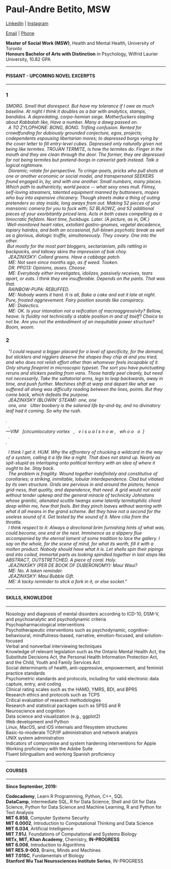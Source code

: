 # Paul-Andre Betito, MSW 

[LinkedIn](https://www.linkedin.com/in/paulandreb/) | [Instagram](https://www.instagram.com/paulandreb_/)

[Email](mailto:paulandreb@tutanota.com) | [Phone](tel:+16478066736)

<b>Master of Social Work (MSW)</b>, Health and Mental Health, University of Toronto<br>
<b>Honours Bachelor of Arts with Distinction</b> in Psychology, Wilfrid Laurier University, 10.82 GPA

***
#### PISSANT - UPCOMING NOVEL EXCERPTS
***

### 1

<i>SMORG. Smell that disrespect. But have my tolerance if I owe as much baseline. At night I think it doubles as a bar with analytics, stamps, bandidos. A depredating, corpo-hemian siege. Motherfuckers stapling about Kabbalah like, Have a number. Many a dawg passed on.<br>
&nbsp; A TO ZYLOPHONE: BONG, BONG. Trifling confusion. Rented for crowdfunding for dubiously grounded conjecture, egos, projects; codependents espousing libertarian mores; to depressed borgs vying by the cover letter to fill entry-level cubes. Depressed only naturally given not being like termites. TROJAN TERMITE, is how the termites do. Finger in the mouth and they are clean through the door. The former, they are depressed for not being termites but pretend-borgs in careerist garb instead. Talk a logical nightmare.<br>
&nbsp; Dioramic; rotate for perspective. To cringe-poets, pricks who pull shots at one or another economic or social model, and transpersonal SEEKERS found engaged in, by, and with one another. Small numbers, many places. Which path to authenticity, world peace -- what sexy ones mull.  Flimsy, self-loving streamers, talented equipment manned by buttoneers, mopes who buy into expensive chicanery. Though streets make a thing of outing pretenders so stay inside, long aways from out. Making 52 pieces of your mansionic camera for you to fuck with; 52 BLAOWZ, and 52 additional pieces of your exorbitantly priced lens. Acts in both cases compelling as a timocratic fiefdom. Next time, fuckbugs. Later. (A picture, as in, OK.)<br>
&nbsp;Well-monitored heart rates, extollant gastro-gnomes, vegetal decadence, topiary hairdos, and both an occasional, full-blown psychotic break as well as a glorious, dialogic truffle, simultaneously. They covary. One into the other.<br>
&nbsp;But mostly for the most part bloggers, sectarianism, pills rattling in backpacks, and tallowy skins the impression of bok choy.<br>
&nbsp; JEAZINXSKY: Collard greens. Have a cabbage patch.<br>
&nbsp; ME: Not seen since months ago, as if weed. Tooken.<br>
&nbsp; DR. PPG13: Opinions, asses. Choose.<br>
&nbsp; ME: Everybody either investigates, idolizes, passively receives, tears apart, or eats. I think they are insufferable. Depends on the pants. That was that.<br>
&nbsp; RAINBOW-PUPA: REBUFFED.<br>
&nbsp; ME: Nobody wants it hard. It is all, Bake a cake and eat it late at night. Pure, frosted aggrievement. Fairy position sounds like conspiracy.<br>
&nbsp; ME: Dialectics.<br>
&nbsp; ME: OK. Is your intonation not a reification of macroaggressivity? Bellow, heave. Is fluidity not technically a stable position in and of itself? Choice to not be. Are you not the embodiment of an inequitable power structure? Boom, woom.</i><br>

### 2

<i>&nbsp; "I could request a bigger placard for a level of specificity, for the demand, but sticklers and nigglers deserve the shapes they chip at and you tried, and who does not relish effort other than whomever feels incapable of it. Only strung fineprint in microscopic typeset. The sort you have punctuating reruns and stickers peeling from vans. Those hardly peel cleanly, but need not necessarily.  Take the saltatorial arms, legs to leap backwards, away in time, and push further. Machines shift at warp and depart like what we suffered all along was difficulty reading between the lines, points. But they come back, which defeats the purpose.<br>
&nbsp; JEAZINXSKY (BLOWIN’ STEAM): one, one <br>
&nbsp; one, one	&nbsp; Utter boobery is the salaried life by-and-by, and no divinatory leaf had it coming. So why the rush.<br></i>

<i>.<br>
&nbsp;	.<br>
—VIM  &nbsp;  [circumlocutory vortex &nbsp;	, &nbsp;  v i s u a l  s n o w   ,  &nbsp;   wh o o  &nbsp;  o	&nbsp;]<br>
&nbsp;	.<br>
.</i><br>

<i>&nbsp; I think I get it. HUM. Why the effrontery of chucking a wildcard in the way of a system, calling it a life like a night. That does not stand up. Nearly as spit-stupid as interloping onto political territory with an idea of where it ought to be. Stay back.<br>
&nbsp; The problem is fragility. Wound together indefinitely and constitutive of corollaries; a striking, inimitable, lobular interdependence. Clad but vitiated by its own structure. Grids are pervious in and around the pistons; hence grid-ness, that quality, and dependence, that need. A grid would not exist without tender upkeep and the general miracle of technicky Johnstons whose granitic, alienated scuttle twangs some latently termitophilic chord deep within me, how that feels. Bet they pinch loaves without warring with what it all means in the grand scheme. Bet they have not a second for the useless sound of it. Get tested by the sound of it. Mere cilia from the throttle.<br> 
&nbsp; I think respect to it: Always a directional brim furnishing hints of what was, could become, one end or the next. Imminence as a slippery flue accompanied by the eternal lament of some tradition to lace the gallery. I say on the whole, for the scene of mind, for what its worth, fill it with a molten product. Nobody should have what it is. Let shells spin their pipings and into coiled, immortal parts as looking spindled together in last stops like ABSTRACT, OUTSTRETCHED. A piece of coral. Holy.<br>
&nbsp; JEAZINXSKY (PER DE BOOK OF DUBERONOMY): Maui Waui?<br>
&nbsp; ME: No. A token reminder.<br>
&nbsp; JEAZINXSKY: Maui Bubble Gift.<br>
&nbsp; ME: A tacky reminder to stick a fork in it, or else socket."<br></i>

***
#### SKILLS, KNOWLEDGE
***

Nosology and diagnosis of mental disorders according to ICD-10, DSM-V, and psychoanalytic and psychodynamic criteria<br>
Psychopharmacological interventions<br>
Psychotherapeutic interventions such as psychodynamic, cognitive-behavioural, mindfulness-based, narrative, emotion-focused, and solution-focused<br>
Verbal and nonverbal interviewing techniques<br>
Knowledge of relevant legislation such as the Ontario Mental Health Act, the Substitute Decisions Act, the Personal Health Information Protection Act, and the Child, Youth and Family Services Act<br>
Social determinants of health, anti-oppressive, empowerment, and feminist practice standards<br>
Psychometric standards and protocols, including for valid electronic data capture, entry, and coding<br>
Clinical rating scales such as the HAMD, YMRS, BDI, and BPRS<br>
Research ethics and protocols such as TCPS<br>
Critical evaluation of research methodologies<br>
Research and statistical packages such as SPSS and R<br>
Neuroscience and cognition<br>
Data science and visualization (e.g., ggplot2)<br>
Web development and Python<br>
Linux, MacOS, and iOS internals and filesystem structures<br>
Basic-to-moderate TCP/IP administration and network analysis<br>
UNIX system administration<br>
Indicators of compromise and system hardening interventions for Apple<br>
Working proficiency with the Adobe Suite<br>
Fluent bilingualism and working Spanish proficiency<br>

***
#### COURSES
***

<b>Since September, 2019:</b><br>

<b>Codecademy</b>, Learn R Programming, Python, C++, SQL<br>
<b>DataCamp</b>, Intermediate SQL, R for Data Science, Shell and Git for Data Science, Python for Data Science and Machine Learning, R and Python for Text Analysis<br>
<b>MIT 6.858</b>, Computer Systems Security<br>
<b>MIT 6.0002</b>, Introduction to Computational Thinking and Data Science<br>
<b>MIT 6.034</b>, Artificial Intelligence<br>
<b>MIT 7.91J</b>, Foundations of Computational and Systems Biology<br>
<b>MITx, MIT, Khan Academy</b>, Chemistry, <b>IN-PROGRESS</b><br>
<b>MIT 6.006</b>, Introduction to Algorithms<br>
<b>MIT RES.9-003</b>, Brains, Minds and Machines<br>
<b>MIT 7.01SC</b>, Fundamentals of Biology<br>
<b>Stanford Wu Tsai Neurosciences Institute Series</b>, IN-PROGRESS<br>
